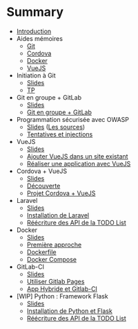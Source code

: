 # Summary

* [Introduction](README.md)
* Aides mémoires
	* [Git](cheatsheets/git/README.md)
	* [Cordova](cheatsheets/cordova/README.md)
	* [Docker](cheatsheets/docker/README.md)
	* [VueJS](cheatsheets/vuejs/README.md)
* Initiation à Git
	* [Slides](https://rawgit.com/c4software/bts/master/cours/git/)
	* [TP](tp/git_initiation/README.md)
* Git en groupe + GitLab
	* [Slides](https://rawgit.com/c4software/bts/master/cours/gitlab/)
	* [Git en groupe + GitLab](tp/gitlab/README.md)
* Programmation sécurisée avec OWASP
	* [Slides](https://rawgit.com/c4software/bts/master/cours/securite_applications_web/) ([Les sources](cours/securite_applications_web))
	* [Tentatives et injections](tp/securite/README.md)
* VueJS
	* [Slides](https://rawgit.com/c4software/bts/master/cours/vuejs/)
	* [Ajouter VueJS dans un site existant](tp/vuejs/tp1.md)
	* [Réaliser une application avec VueJS](tp/vuejs/tp2.md)
* Cordova + VueJS
	* [Slides](https://rawgit.com/c4software/bts/master/cours/cordova/)
	* [Découverte](tp/cordova/decouverte.md)
	* [Projet Cordova + VueJS](tp/cordova/vuejs_cordova.md)
* Laravel
	* [Slides](https://rawgit.com/c4software/bts/master/cours/laravel/)
	* [Installation de Laravel](tp/laravel/introduction.md)
	* [Réécriture des API de la TODO List](tp/laravel/creation_api.md)
* Docker
	* [Slides](https://rawgit.com/c4software/bts/master/cours/docker/)
	* [Première approche](tp/docker/introduction.md)
	* [Dockerfile](tp/docker/dockerfile.md)
	* [Docker Compose](tp/docker/docker_compose.md)
* GitLab-CI
	* [Slides](https://rawgit.com/c4software/bts/master/cours/gitlabci/)
	* [Utiliser Gitlab Pages](tp/ci/pages.md)
	* [App Hybride et Gitlab-CI](tp/ci/ci-hybride.md)
* [WIP] Python : Framework Flask
	* [Slides](https://rawgit.com/c4software/bts/master/cours/python/)
	* [Installation de Python et Flask](./tp/python/flask.md)
	* [Réécriture des API de la TODO List](./tp/python/flask_todolist_api.md)
